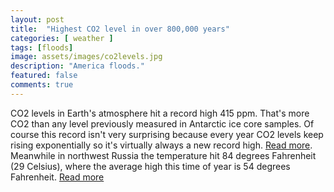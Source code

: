 ```yaml
---
layout: post
title:  "Highest CO2 level in over 800,000 years"
categories: [ weather ]
tags: [floods]
image: assets/images/co2levels.jpg
description: "America floods."
featured: false
comments: true
---
```


CO2 levels in Earth's atmosphere hit a record high 415 ppm. That's more CO2 than any level previously measured in Antarctic ice core samples. Of course this record isn't very surprising because every year CO2 levels keep rising exponentially so it's virtually always a new record high. [Read more](https://www.usatoday.com/story/news/world/2019/05/13/climate-change-co-2-levels-hit-415-parts-per-million-human-first/1186417001/). Meanwhile in northwest Russia the temperature hit 84 degrees Fahrenheit (29 Celsius), where the average high this time of year is 54 degrees Fahrenheit. [Read more](https://www.washingtonpost.com/weather/2019/05/14/it-was-degrees-near-arctic-ocean-this-weekend-carbon-dioxide-hit-its-highest-level-human-history/?noredirect=on&utm_term=.ac15db603bd7)